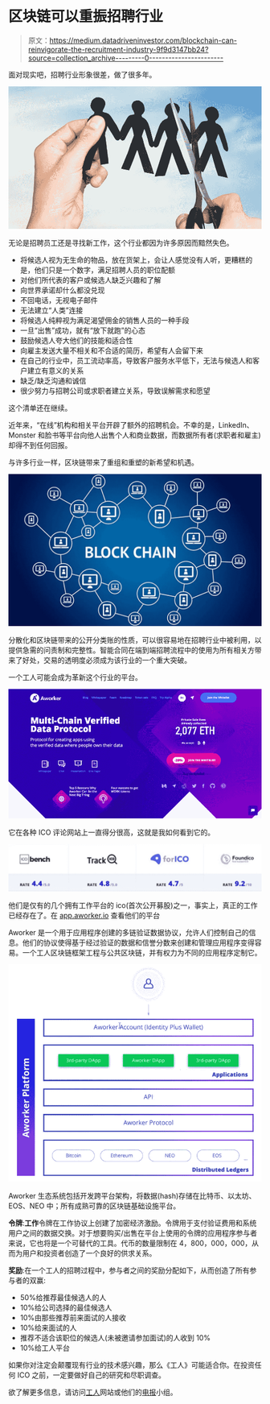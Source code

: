 # 区块链可以重振招聘行业

> 原文：<https://medium.datadriveninvestor.com/blockchain-can-reinvigorate-the-recruitment-industry-9f9d3147bb24?source=collection_archive---------0----------------------->

面对现实吧，招聘行业形象很差，做了很多年。

![](img/82937c77b805e0cc7fab5ab3f0b2803e.png)

无论是招聘员工还是寻找新工作，这个行业都因为许多原因而黯然失色。

*   将候选人视为无生命的物品，放在货架上，会让人感觉没有人听，更糟糕的是，他们只是一个数字，满足招聘人员的职位配额
*   对他们所代表的客户或候选人缺乏兴趣和了解
*   向世界承诺却什么都没兑现
*   不回电话，无视电子邮件
*   无法建立“人类”连接
*   将候选人纯粹视为满足渴望佣金的销售人员的一种手段
*   一旦“出售”成功，就有“放下就跑”的心态
*   鼓励候选人夸大他们的技能和适合性
*   向雇主发送大量不相关和不合适的简历，希望有人会留下来
*   在自己的行业中，员工流动率高，导致客户服务水平低下，无法与候选人和客户建立有意义的关系
*   缺乏/缺乏沟通和诚信
*   很少努力与招聘公司或求职者建立关系，导致误解需求和愿望

这个清单还在继续。

近年来，“在线”机构和相关平台开辟了额外的招聘机会。不幸的是，LinkedIn、Monster 和脸书等平台向他人出售个人和商业数据，而数据所有者(求职者和雇主)却得不到任何回报。

与许多行业一样，区块链带来了重组和重塑的新希望和机遇。

![](img/ed34645c979da64ae32476af097c5d4e.png)

分散化和区块链带来的公开分类账的性质，可以很容易地在招聘行业中被利用，以提供急需的问责制和完整性。智能合同在端到端招聘流程中的使用为所有相关方带来了好处，交易的透明度必须成为该行业的一个重大突破。

一个工人可能会成为革新这个行业的平台。

![](img/1558cb4219235b12f7de205529b70b8d.png)

它在各种 ICO 评论网站上一直得分很高，这就是我如何看到它的。

![](img/ac455ea079b1cb2a60ac73395993ea91.png)

他们是仅有的几个拥有工作平台的 ico(首次公开募股)之一，事实上，真正的工作已经存在了。在 [app.aworker.io](https://app.aworker.io/) 查看他们的平台

Aworker 是一个用于应用程序创建的多链验证数据协议，允许人们控制自己的信息。他们的协议使得基于经过验证的数据和信誉分数来创建和管理应用程序变得容易。一个工人区块链框架工程与公共区块链，并有权力为不同的应用程序定制它。

![](img/264836a8bdc7c64b33e661139f40a2e1.png)

Aworker 生态系统包括开发跨平台架构，将数据(hash)存储在比特币、以太坊、EOS、NEO 中；所有成熟可靠的区块链基础设施平台。

**令牌**:**工作**令牌在工作协议上创建了加密经济激励。令牌用于支付验证费用和系统用户之间的数据交换。对于想要购买/出售在平台上使用的令牌的应用程序参与者来说，它也将是一个可替代的工具。代币的数量限制在 4，800，000，000，从而为用户和投资者创造了一个良好的供求关系。

**奖励**:在一个工人的招聘过程中，参与者之间的奖励分配如下，从而创造了所有参与者的双赢:

*   50%给推荐最佳候选人的人
*   10%给公司选择的最佳候选人
*   10%由那些推荐前来面试的人接收
*   10%给来面试的人
*   推荐不适合该职位的候选人(未被邀请参加面试)的人收到 10%
*   10%给工人平台

如果你对注定会颠覆现有行业的技术感兴趣，那么《工人》可能适合你。在投资任何 ICO 之前，一定要做好自己的研究和尽职调查。

欲了解更多信息，请访问[工人](https://aworker.io)网站或他们的[电报](https://t.me/aworkerio)小组。